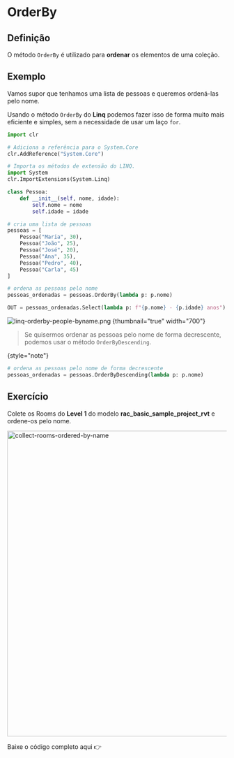 # OrderBy

## Definição

O método `OrderBy` é utilizado para **ordenar** os elementos de uma coleção.

## Exemplo

Vamos supor que tenhamos uma lista de pessoas e queremos ordená-las pelo nome.

Usando o método `OrderBy` do **Linq** podemos fazer isso de forma muito mais eficiente e simples, 
sem a necessidade de usar um laço `for`.

```python
import clr

# Adiciona a referência para o System.Core
clr.AddReference("System.Core")

# Importa os métodos de extensão do LINQ.
import System
clr.ImportExtensions(System.Linq)

class Pessoa:
	def __init__(self, nome, idade):
		self.nome = nome
		self.idade = idade

# cria uma lista de pessoas
pessoas = [
	Pessoa("Maria", 30),
	Pessoa("João", 25),
	Pessoa("José", 20),
	Pessoa("Ana", 35),
	Pessoa("Pedro", 40),
	Pessoa("Carla", 45)
]

# ordena as pessoas pelo nome
pessoas_ordenadas = pessoas.OrderBy(lambda p: p.nome)

OUT = pessoas_ordenadas.Select(lambda p: f"{p.nome} - {p.idade} anos")
```

![linq-orderby-people-byname.png](linq-orderby-people-byname.png) {thumbnail="true" width="700"}

> Se quisermos ordenar as pessoas pelo nome de forma decrescente, podemos usar o método `OrderByDescending`.
> 
{style="note"}

```python
# ordena as pessoas pelo nome de forma decrescente
pessoas_ordenadas = pessoas.OrderByDescending(lambda p: p.nome)
```

## Exercício

Colete os Rooms do **Level 1** do modelo **rac_basic_sample_project_rvt** e ordene-os pelo nome.

<chapter title="Solução" collapsible="true" default-state="collapsed">
	<code-block src="../resources/python/collect-rooms-ordered-by-name.py" 
				lang="Python"
				collapsible="true" 
				collapsed-title="Código principal" 
				default-state="collapsed"
				include-lines="53-56,74-76,88-93,103-131"/>
	<img src="collect-rooms-ordered-by-name.png" 
         alt="collect-rooms-ordered-by-name" 
         thumbnail="true" 
         style="block"
         width="700" />
	<br/>
	<p>Baixe o código completo aqui 👉 <resource src="collect-rooms-ordered-by-name.py"/></p>
</chapter>